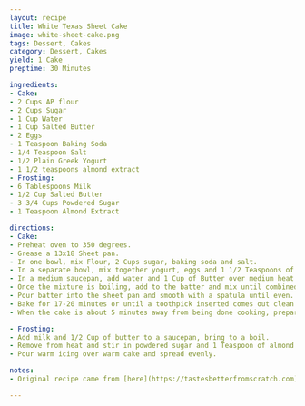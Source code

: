 ```yaml
---
layout: recipe
title: White Texas Sheet Cake
image: white-sheet-cake.png
tags: Dessert, Cakes
category: Dessert, Cakes
yield: 1 Cake
preptime: 30 Minutes

ingredients:
- Cake:
- 2 Cups AP flour
- 2 Cups Sugar
- 1 Cup Water
- 1 Cup Salted Butter
- 2 Eggs
- 1 Teaspoon Baking Soda
- 1/4 Teaspoon Salt
- 1/2 Plain Greek Yogurt
- 1 1/2 teaspoons almond extract
- Frosting:
- 6 Tablespoons Milk
- 1/2 Cup Salted Butter
- 3 3/4 Cups Powdered Sugar
- 1 Teaspoon Almond Extract

directions:
- Cake:
- Preheat oven to 350 degrees.
- Grease a 13x18 Sheet pan.
- In one bowl, mix Flour, 2 Cups sugar, baking soda and salt. 
- In a separate bowl, mix together yogurt, eggs and 1 1/2 Teaspoons of almond extract. Add to the flour mixture and mix just until combined. 
- In a medium saucepan, add water and 1 Cup of Butter over medium heat and bring mixture to a boil. 
- Once the mixture is boiling, add to the batter and mix until combined.
- Pour batter into the sheet pan and smooth with a spatula until even. 
- Bake for 17-20 minutes or until a toothpick inserted comes out clean. 
- When the cake is about 5 minutes away from being done cooking, prepare the frosting.

- Frosting:
- Add milk and 1/2 Cup of butter to a saucepan, bring to a boil.
- Remove from heat and stir in powdered sugar and 1 Teaspoon of almond extract. 
- Pour warm icing over warm cake and spread evenly. 

notes:
- Original recipe came from [here](https://tastesbetterfromscratch.com)

---
```


